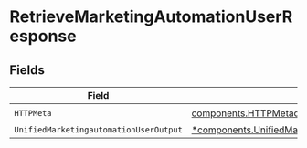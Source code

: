 # RetrieveMarketingAutomationUserResponse


## Fields

| Field                                                                                                               | Type                                                                                                                | Required                                                                                                            | Description                                                                                                         |
| ------------------------------------------------------------------------------------------------------------------- | ------------------------------------------------------------------------------------------------------------------- | ------------------------------------------------------------------------------------------------------------------- | ------------------------------------------------------------------------------------------------------------------- |
| `HTTPMeta`                                                                                                          | [components.HTTPMetadata](../../models/components/httpmetadata.md)                                                  | :heavy_check_mark:                                                                                                  | N/A                                                                                                                 |
| `UnifiedMarketingautomationUserOutput`                                                                              | [*components.UnifiedMarketingautomationUserOutput](../../models/components/unifiedmarketingautomationuseroutput.md) | :heavy_minus_sign:                                                                                                  | N/A                                                                                                                 |